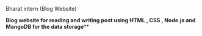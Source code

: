 Bharat intern (Blog Website)

**********Blog website for reading and writing post using HTML , CSS , Node.js and MangoDB for the data storage************
